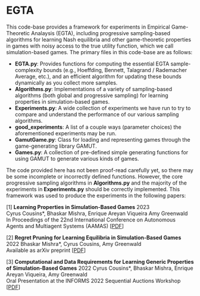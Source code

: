 # EGTA

This code-base provides a framework for experiments in Empirical Game-Theoretic Analaysis (EGTA), including progressive sampling-based algorithms for learning Nash equilibria and other game-theoretic properties in games with noisy access to the true utility function, which we call simulation-based games. The primary files in this code-base are as follows:

- **EGTA.py**: Provides functions for computing the essential EGTA sample-complexity bounds (e.g., Hoeffding, Bennett, Talagrand / Rademacher Average, etc.), and an efficient algorithm for updating these bounds dynamically as you collect more samples.
- **Algorithms.py**: Implementations of a variety of sampling-based algorithms (both global and progressive sampling) for learning properties in simulation-based games.
- **Experiments.py**: A wide collection of experiments we have run to try to compare and understand the performance of our various sampling algorithms.
- **good_experiments**: A list of a couple ways (parameter choices) the aforementioned experiments may be run.
- **GamutGame.py**: Class for loading and representing games through the game-generating library GAMUT.
- **Games.py**: A collection of pre-defined simple generating functions for using GAMUT to generate various kinds of games.

The code provided here has not been proof-read carefully yet, so there may be some incomplete or incorrectly defined functions. However, the core progressive sampling algorithms in **Algorithms.py** and the majority of the experiments in **Experiments.py** should be correctly implemented. This framework was used to produce the experiments in the following papers:

[1] **Learning Properties in Simulation-Based Games**		2023 <br/>
Cyrus Cousins*, Bhaskar Mishra, Enrique Areyan Viqueira Amy Greenwald <br/>
In Proceedings of the 22nd International Conference on Autonomous Agents and Multiagent Systems (AAMAS) [[PDF](https://dl.acm.org/doi/abs/10.5555/3545946.3598647)]

[2] **Regret Pruning for Learning Equilibria in Simulation-Based Games**	2022
Bhaskar Mishra*, Cyrus Cousins, Amy Greenwald <br/>
Available as arXiv preprint [[PDF](https://arxiv.org/abs/2211.16670)] <br/>

[3] **Computational and Data Requirements for Learning Generic Properties of Simulation-Based Games**	2022
Cyrus Cousins*, Bhaskar Mishra, Enrique Areyan Viqueira, Amy Greenwald <br/>
Oral Presentation at the INFORMS 2022 Sequential Auctions Workshop [[PDF](https://arxiv.org/abs/2208.06400)] <br/>
